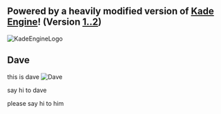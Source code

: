 
## Powered by a heavily modified version of [Kade Engine](https://github.com/KadeDev/Kade-Engine)! (Version [1..2](https://github.com/KadeDev/Kade-Engine/releases/tag/1.2.1-KE))
![KadeEngineLogo](https://user-images.githubusercontent.com/26305836/110529589-4b4eb600-80ce-11eb-9c44-e899118b0bf0.png)

## Dave
this is dave
![Dave](https://cdn.discordapp.com/attachments/826922537668968478/884915478592643102/this_is_dave.png)

say hi to dave

please say hi to him
